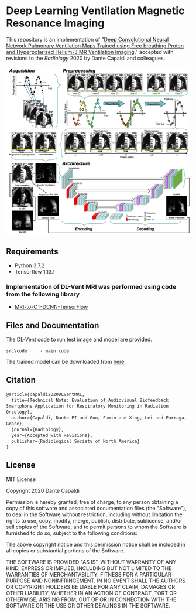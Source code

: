 # Deep Learning Ventilation Magnetic Resonance Imaging

This repository is an implementation of "[Deep Convolutional Neural Network Pulmonary Ventilation Maps Trained using Free breathing Proton and Hyperpolarized Helium-3 MR Ventilation Imaging.](https://github.com/capaldid/DLMRI/)" accepted with revisions to  the _Radiology_ 2020 by Dante Capaldi and colleagues.

![DL-Vent MRI](https://github.com/capaldid/DLMRI/blob/master/DLVentFigure.png)

## Requirements

- Python 3.7.2
- Tensorflow 1.13.1

### Implementation of DL-Vent MRI was performed using code from the following library
- [MRI-to-CT-DCNN-TensorFlow](https://github.com/ChengBinJin/MRI-to-CT-DCNN-TensorFlow)

## Files and Documentation

The DL-Vent code to run test image and model are provided.

```
src\code     - main code
```

The trained model can be downloaded from [here](https://github.com/capaldid/DLMRI/).

## Citation

```
@article{capaldi2020DLVentMRI,
  title={Technical Note: Evaluation of Audiovisual Biofeedback Smartphone Application for Respiratory Monitoring in Radiation Oncology},
  author={Capaldi, Dante PI and Guo, Fumin and Xing, Lei and Parraga, Grace},
  journal={Radiology},
  year={Accepted with Revisions},
  publisher={Radiological Society of North America}
}
```

## License

MIT License

Copyright 2020 Dante Capaldi

Permission is hereby granted, free of charge, to any person obtaining a copy of this software and associated documentation files (the "Software"), to deal in the Software without restriction, including without limitation the rights to use, copy, modify, merge, publish, distribute, sublicense, and/or sell copies of the Software, and to permit persons to whom the Software is furnished to do so, subject to the following conditions:

The above copyright notice and this permission notice shall be included in all copies or substantial portions of the Software.

THE SOFTWARE IS PROVIDED "AS IS", WITHOUT WARRANTY OF ANY KIND, EXPRESS OR IMPLIED, INCLUDING BUT NOT LIMITED TO THE WARRANTIES OF MERCHANTABILITY, FITNESS FOR A PARTICULAR PURPOSE AND NONINFRINGEMENT. IN NO EVENT SHALL THE AUTHORS OR COPYRIGHT HOLDERS BE LIABLE FOR ANY CLAIM, DAMAGES OR OTHER LIABILITY, WHETHER IN AN ACTION OF CONTRACT, TORT OR OTHERWISE, ARISING FROM, OUT OF OR IN CONNECTION WITH THE SOFTWARE OR THE USE OR OTHER DEALINGS IN THE SOFTWARE.
